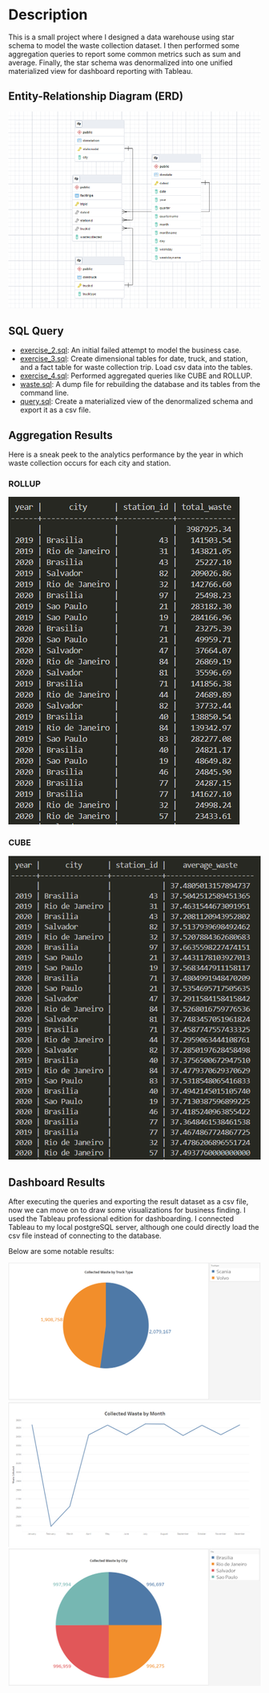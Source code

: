 # Description

This is a small project where I designed a data warehouse using star schema to model the waste collection dataset. I then performed some aggregation queries to report some common metrics such as sum and average. Finally, the star schema was denormalized into one unified materialized view for dashboard reporting with Tableau. 

## Entity-Relationship Diagram (ERD)

![](images/ERD.png)

## SQL Query

- [exercise_2.sql](exercise_2.sql): An initial failed attempt to model the business case. 
- [exercise_3.sql](exercise_3.sql): Create dimensional tables for date, truck, and station, and a fact table for waste collection trip. Load csv data into the tables.
- [exercise_4.sql](exercise_4.sql): Performed aggregated queries like CUBE and ROLLUP.
- [waste.sql](waste.sql): A dump file for rebuilding the database and its tables from the command line.
- [query.sql](query.sql): Create a materialized view of the denormalized schema and export it as a csv file.

## Aggregation Results

Here is a sneak peek to the analytics performance by the year in which waste collection occurs for each city and station.

### ROLLUP 
![](images/14-rollup2.PNG)

### CUBE
![](images/15-cube2.jpg)

## Dashboard Results

After executing the queries and exporting the result dataset as a csv file, now we can move on to draw some visualizations for business finding. I used the Tableau professional edition for dashboarding. I connected Tableau to my local postgreSQL server, although one could directly load the csv file instead of connecting to the database.

Below are some notable results:

![](images/17-pie.jpg)
![](images/19-line.jpg)
![](images/20-pie.jpg)
